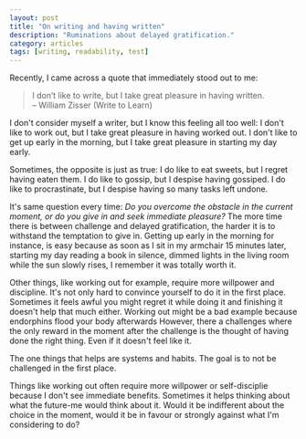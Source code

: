 ```yaml
---
layout: post
title: "On writing and having written"
description: "Ruminations about delayed gratification."
category: articles
tags: [writing, readability, test]
---
```

Recently, I came across a quote that immediately stood out to me: 

> I don’t like to write, but I take great pleasure in having written. <br>
> – William Zisser (Write to Learn)

I don't consider myself a writer, but I know this feeling all too well:
I don't like to work out, but I take great pleasure in having worked out.
I don't like to get up early in the morning, but I take great pleasure in starting my day early.

Sometimes, the opposite is just as true:
I do like to eat sweets, but I regret having eaten them.
I do like to gossip, but I despise having gossiped.
I do like to procrastinate, but I despise having so many tasks left undone.

It's same question every time:
*Do you overcome the obstacle in the current moment, or do you give in and seek immediate pleasure?*
The more time there is between challenge and delayed gratification, the harder it is to withstand the temptation to give in.
Getting up early in the morning for instance, is easy because as soon as I sit in my armchair 15 minutes later, starting my day reading a book in silence, dimmed lights in the living room while the sun slowly rises, I remember it was totally worth it.

Other things, like working out for example, require more willpower and discipline.
It's not only hard to convince yourself to do it in the first place. 
Sometimes it feels awful
you might regret it while doing it and finishing it doesn't help that much either.
Working out might be a bad example because endorphins flood your body afterwards 
However, there a challenges where the only reward in the moment after the challenge is the thought of having done the right thing.
Even if it doesn't feel like it.

<!--- goggins: I brainwashed myself into craving discomfort --> 
The one things that helps are systems and habits.
The goal is to not be challenged in the first place.

Things like working out often require more willpower or self-disciplie because I don't see immediate benefits.
Sometimes it helps thinking about what the future-me would think about it.
Would it be indifferent about the choice in the moment, would it be in favour or strongly against what I'm considering to do?
